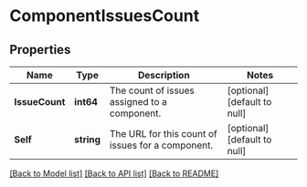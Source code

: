 # ComponentIssuesCount

## Properties
Name | Type | Description | Notes
------------ | ------------- | ------------- | -------------
**IssueCount** | **int64** | The count of issues assigned to a component. | [optional] [default to null]
**Self** | **string** | The URL for this count of issues for a component. | [optional] [default to null]

[[Back to Model list]](../README.md#documentation-for-models) [[Back to API list]](../README.md#documentation-for-api-endpoints) [[Back to README]](../README.md)

